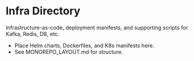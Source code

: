 # Infra Directory

Infrastructure-as-code, deployment manifests, and supporting scripts for Kafka, Redis, DB, etc.

- Place Helm charts, Dockerfiles, and K8s manifests here.
- See MONOREPO_LAYOUT.md for structure.
